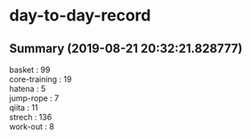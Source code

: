 # day-to-day-record  
## Summary  (2019-08-21 20:32:21.828777)  
basket : 99  
core-training : 19  
hatena : 5  
jump-rope : 7  
qiita : 11  
strech : 136  
work-out : 8  
